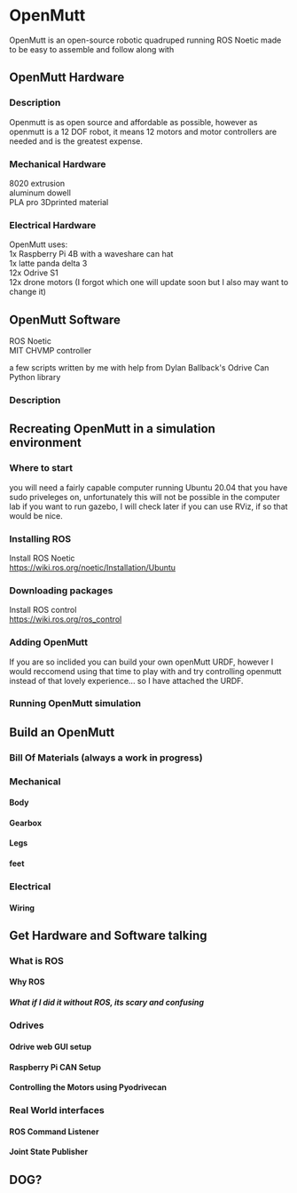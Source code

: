# OpenMutt
OpenMutt is an open-source robotic quadruped running ROS Noetic made to be easy to assemble and follow along with  

## OpenMutt Hardware  
### Description  
Openmutt is as open source and affordable as possible, however as openmutt is a 12 DOF robot, it means 12 motors and motor controllers are needed and is the greatest expense.  

### Mechanical Hardware  
8020 extrusion  
aluminum dowell  
PLA pro 3Dprinted material  

### Electrical Hardware  
OpenMutt uses:  
1x Raspberry Pi 4B with a waveshare can hat  
1x latte panda delta 3  
12x Odrive S1  
12x drone motors (I forgot which one will update soon but I also may want to change it)  

## OpenMutt Software  
ROS Noetic  
MIT CHVMP controller  

a few scripts written by me with help from Dylan Ballback's Odrive Can Python library  


### Description

## Recreating OpenMutt in a simulation environment

### Where to start
you will need a fairly capable computer running Ubuntu 20.04 that you have sudo priveleges on, unfortunately this will not be possible in the computer lab if you want to run gazebo, I will check later if you can use RViz, if so that would be nice.  

### Installing ROS
Install ROS Noetic  
https://wiki.ros.org/noetic/Installation/Ubuntu  

### Downloading packages
Install ROS control  
https://wiki.ros.org/ros_control  

### Adding OpenMutt
If you are so inclided you can build your own openMutt URDF, however I would reccomend using that time to play with and try controlling openmutt instead of that lovely experience... so I have attached the URDF.

### Running OpenMutt simulation

## Build an OpenMutt

### Bill Of Materials (always a work in progress)

### Mechanical

#### Body

#### Gearbox

#### Legs

#### feet

### Electrical

#### Wiring

## Get Hardware and Software talking

### What is ROS

#### Why ROS

##### What if I did it without ROS, its scary and confusing

### Odrives

#### Odrive web GUI setup

#### Raspberry Pi CAN Setup

#### Controlling the Motors using Pyodrivecan

### Real World interfaces

#### ROS Command Listener

#### Joint State Publisher

## DOG?


